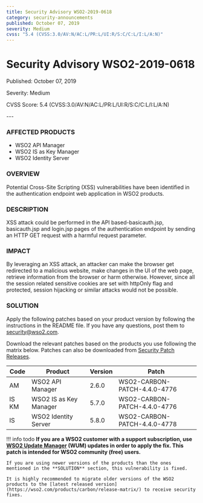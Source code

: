 ```yaml
---
title: Security Advisory WSO2-2019-0618
category: security-announcements
published: October 07, 2019
severity: Medium
cvss: "5.4 (CVSS:3.0/AV:N/AC:L/PR:L/UI:R/S:C/C:L/I:L/A:N)"
---
```


# Security Advisory WSO2-2019-0618

<p class="doc-info">Published: October 07, 2019</p>
<p class="doc-info">Severity: Medium</p>
<p class="doc-info">CVSS Score: 5.4 (CVSS:3.0/AV:N/AC:L/PR:L/UI:R/S:C/C:L/I:L/A:N)</p>
---

### AFFECTED PRODUCTS
* WSO2 API Manager
* WSO2 IS as Key Manager
* WSO2 Identity Server


### OVERVIEW
Potential Cross-Site Scripting (XSS) vulnerabilities have been identified in the authentication endpoint web application in WSO2 products.


### DESCRIPTION
XSS attack could be performed in the API based-basicauth.jsp, basicauth.jsp and login.jsp pages of the authentication endpoint by sending an HTTP GET request with a harmful request parameter.


### IMPACT
By leveraging an XSS attack, an attacker can make the browser get redirected to a malicious website, make changes in the UI of the web page, retrieve information from the browser or harm otherwise. However, since all the session related sensitive cookies are set with httpOnly flag and protected, session hijacking or similar attacks would not be possible.


### SOLUTION
Apply the following patches based on your product version by following the instructions in the README file. If you have any questions, post them to <security@wso2.com>.

Download the relevant patches based on the products you use following the matrix below. Patches can also be downloaded from [Security Patch Releases](https://wso2.com/security-patch-releases/).


| **Code** | **Product**            | **Version** | **Patch**                    |
| -------- | ---------------------- | ----------- | ---------------------------- |
| AM       | WSO2 API Manager       | 2.6.0       | WSO2-CARBON-PATCH-4.4.0-4776 |
| IS KM    | WSO2 IS as Key Manager | 5.7.0       | WSO2-CARBON-PATCH-4.4.0-4776 |
| IS       | WSO2 Identity Server   | 5.8.0       | WSO2-CARBON-PATCH-4.4.0-4778 |


!!! info todo
    **If you are a WSO2 customer with a support subscription, use [WSO2 Update Manager](https://wso2.com/updates/wum) (WUM) updates in order to apply the fix. This patch is intended for WSO2 community (free) users.**

    If you are using newer versions of the products than the ones mentioned in the **SOLUTION** section, this vulnerability is fixed.

    It is highly recommended to migrate older versions of the WSO2 products to the [latest released version](https://wso2.com/products/carbon/release-matrix/) to receive security fixes.


